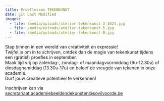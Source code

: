 ```yaml
---
title: Proeflessen TEKENKUNST
date: git Last Modified
images:
  - file: /media/uploads/atelier-tekenkunst-3-1024.jpg
  - file: /media/uploads/atelier-tekenkunst-5.jpg
  - file: /media/uploads/atelier-tekenkunst-8.jpg
---
```

S﻿tap binnen in een wereld van creativiteit en expressie! \
Twijfel je om in te schrijven, ontdek dan de magie van tekenkunst tijdens een (gratis!) proefles in september. \
Maak tijd vrij op zaterdag-, zondag- of maandagvoormiddag (9u-12.30u) of dinsdagnamiddag (13.30u-17u) en beleef de vreugde van tekenen in onze academie.\
D﻿urf jouw creatieve potentieel te verkennen!

I﻿nschrijven kan via secretariaat.academiebeeldendekunsten@sovilvoorde.be